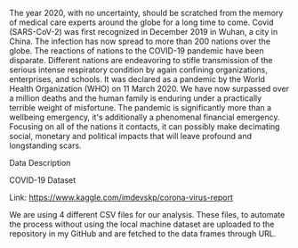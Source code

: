 The year 2020, with no uncertainty, should be scratched from the memory of medical care experts around the globe for a long time to come. Covid (SARS-CoV-2) was first recognized in December 2019 in Wuhan, a city in China. The infection has now spread to more than 200 nations over the globe. The reactions of nations to the COVID-19 pandemic have been disparate. Different nations are endeavoring to stifle transmission of the serious intense respiratory condition by again confining organizations, enterprises, and schools. It was declared as a pandemic by the World Health Organization (WHO) on 11 March 2020. We have now surpassed over a million deaths and the human family is enduring under a practically terrible weight of misfortune. 
The pandemic is significantly more than a wellbeing emergency, it's additionally a phenomenal financial emergency. Focusing on all of the nations it contacts, it can possibly make decimating social, monetary and political impacts that will leave profound and longstanding scars.


Data Description

COVID-19 Dataset

Link: https://www.kaggle.com/imdevskp/corona-virus-report

We are using 4 different CSV files for our analysis. These files, to automate the process without using the local machine dataset are uploaded to the repository in my GitHub and are fetched to the data frames through URL.
